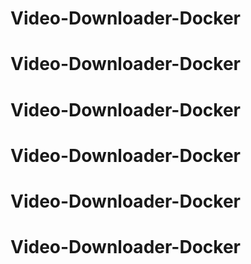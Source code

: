 # Video-Downloader-Docker
# Video-Downloader-Docker
# Video-Downloader-Docker
# Video-Downloader-Docker
# Video-Downloader-Docker
# Video-Downloader-Docker
